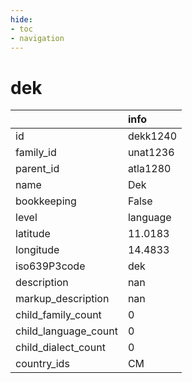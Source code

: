 ```yaml
---
hide:
- toc
- navigation
---
```

# dek
|                      | info     |
|:---------------------|:---------|
| id                   | dekk1240 |
| family_id            | unat1236 |
| parent_id            | atla1280 |
| name                 | Dek      |
| bookkeeping          | False    |
| level                | language |
| latitude             | 11.0183  |
| longitude            | 14.4833  |
| iso639P3code         | dek      |
| description          | nan      |
| markup_description   | nan      |
| child_family_count   | 0        |
| child_language_count | 0        |
| child_dialect_count  | 0        |
| country_ids          | CM       |